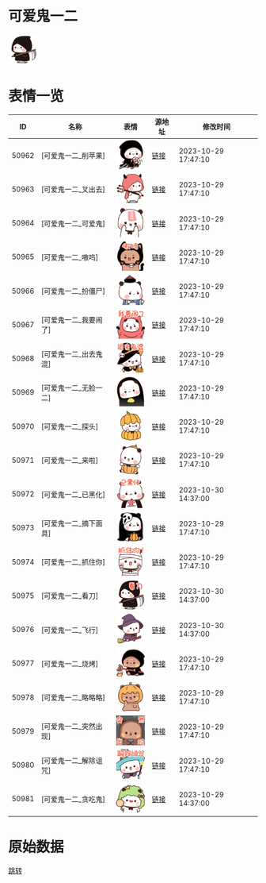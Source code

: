 # 可爱鬼一二

<img src="./cover.png" height="60" alt="cover" />

# 表情一览

|ID|名称|表情|源地址|修改时间|
|----|----|----|----|----|
|50962|[可爱鬼一二_削苹果]|<img src="./pic/050962_%5B可爱鬼一二_削苹果%5D.png" height="60" alt="削苹果"/>|[链接](https://i0.hdslb.com/bfs/garb/ad8cfa3074c0aa118e14a65a0ebc604195240a0e.png)|2023-10-29 17:47:10|
|50963|[可爱鬼一二_叉出去]|<img src="./pic/050963_%5B可爱鬼一二_叉出去%5D.png" height="60" alt="叉出去"/>|[链接](https://i0.hdslb.com/bfs/garb/e99f96b138256c40893671d646b316e789882d7c.png)|2023-10-29 17:47:10|
|50964|[可爱鬼一二_可爱鬼]|<img src="./pic/050964_%5B可爱鬼一二_可爱鬼%5D.png" height="60" alt="可爱鬼"/>|[链接](https://i0.hdslb.com/bfs/garb/45da6406b7ecd4a9a3410d328dcb77e6812d8233.png)|2023-10-29 17:47:10|
|50965|[可爱鬼一二_嗷呜]|<img src="./pic/050965_%5B可爱鬼一二_嗷呜%5D.png" height="60" alt="嗷呜"/>|[链接](https://i0.hdslb.com/bfs/garb/2042f6dd146e5d8e8fc26393e1fbe85b8604cf99.png)|2023-10-29 17:47:10|
|50966|[可爱鬼一二_扮僵尸]|<img src="./pic/050966_%5B可爱鬼一二_扮僵尸%5D.png" height="60" alt="扮僵尸"/>|[链接](https://i0.hdslb.com/bfs/garb/53f1e09c4e4f83367b54ad59c1ca2da0038835d2.png)|2023-10-29 17:47:10|
|50967|[可爱鬼一二_我要闹了]|<img src="./pic/050967_%5B可爱鬼一二_我要闹了%5D.png" height="60" alt="我要闹了"/>|[链接](https://i0.hdslb.com/bfs/garb/9f76c8a95b4037df06f22f992218ceddc96202c4.png)|2023-10-29 17:47:10|
|50968|[可爱鬼一二_出去鬼混]|<img src="./pic/050968_%5B可爱鬼一二_出去鬼混%5D.png" height="60" alt="出去鬼混"/>|[链接](https://i0.hdslb.com/bfs/garb/85cf42c7dabd7b08a683a5e9781a902f5a5b6bb3.png)|2023-10-29 17:47:10|
|50969|[可爱鬼一二_无脸一二]|<img src="./pic/050969_%5B可爱鬼一二_无脸一二%5D.png" height="60" alt="无脸一二"/>|[链接](https://i0.hdslb.com/bfs/garb/6b68fc0f7c7e6368bd67f103fb37d63c5e322ee4.png)|2023-10-29 17:47:10|
|50970|[可爱鬼一二_探头]|<img src="./pic/050970_%5B可爱鬼一二_探头%5D.png" height="60" alt="探头"/>|[链接](https://i0.hdslb.com/bfs/garb/115c764e2c030962c2ced48a232dd690c614d8b3.png)|2023-10-29 17:47:10|
|50971|[可爱鬼一二_来啦]|<img src="./pic/050971_%5B可爱鬼一二_来啦%5D.png" height="60" alt="来啦"/>|[链接](https://i0.hdslb.com/bfs/garb/ca4862bfe7e4a74f8367a100b894dcc078fdf111.png)|2023-10-29 17:47:10|
|50972|[可爱鬼一二_已黑化]|<img src="./pic/050972_%5B可爱鬼一二_已黑化%5D.png" height="60" alt="已黑化"/>|[链接](https://i0.hdslb.com/bfs/garb/a4717a5d2b132827676999cff19f2488e499eca2.png)|2023-10-30 14:37:00|
|50973|[可爱鬼一二_摘下面具]|<img src="./pic/050973_%5B可爱鬼一二_摘下面具%5D.png" height="60" alt="摘下面具"/>|[链接](https://i0.hdslb.com/bfs/garb/2baee29cbb747a8f06b6608081e8d3755522e79c.png)|2023-10-29 17:47:10|
|50974|[可爱鬼一二_抓住你]|<img src="./pic/050974_%5B可爱鬼一二_抓住你%5D.png" height="60" alt="抓住你"/>|[链接](https://i0.hdslb.com/bfs/garb/68023c4710472abfa0c01be0ec389adf3aebb260.png)|2023-10-29 17:47:10|
|50975|[可爱鬼一二_看刀]|<img src="./pic/050975_%5B可爱鬼一二_看刀%5D.png" height="60" alt="看刀"/>|[链接](https://i0.hdslb.com/bfs/garb/ac15289e64b12614a9fcd6e45ff4cc9101bdc491.png)|2023-10-30 14:37:00|
|50976|[可爱鬼一二_飞行]|<img src="./pic/050976_%5B可爱鬼一二_飞行%5D.png" height="60" alt="飞行"/>|[链接](https://i0.hdslb.com/bfs/garb/1270cc8ec9a1546f9f7a1fc8c6b89c83f50fb7b5.png)|2023-10-30 14:37:00|
|50977|[可爱鬼一二_烧烤]|<img src="./pic/050977_%5B可爱鬼一二_烧烤%5D.png" height="60" alt="烧烤"/>|[链接](https://i0.hdslb.com/bfs/garb/d7557bce7b4a700ccce7071787ac9452cac418ef.png)|2023-10-29 17:47:10|
|50978|[可爱鬼一二_略略略]|<img src="./pic/050978_%5B可爱鬼一二_略略略%5D.png" height="60" alt="略略略"/>|[链接](https://i0.hdslb.com/bfs/garb/f84fac434f9413f21694ec86b233eaadfa0bfb0a.png)|2023-10-29 17:47:10|
|50979|[可爱鬼一二_突然出现]|<img src="./pic/050979_%5B可爱鬼一二_突然出现%5D.png" height="60" alt="突然出现"/>|[链接](https://i0.hdslb.com/bfs/garb/bb8910d4f87a2392635d5ca0716a0baa6f2fcc29.png)|2023-10-29 17:47:10|
|50980|[可爱鬼一二_解除诅咒]|<img src="./pic/050980_%5B可爱鬼一二_解除诅咒%5D.png" height="60" alt="解除诅咒"/>|[链接](https://i0.hdslb.com/bfs/garb/d621ce5e867228d75a90b9f27d5b6efee0c4a004.png)|2023-10-29 17:47:10|
|50981|[可爱鬼一二_贪吃鬼]|<img src="./pic/050981_%5B可爱鬼一二_贪吃鬼%5D.png" height="60" alt="贪吃鬼"/>|[链接](https://i0.hdslb.com/bfs/garb/16d6ce53e66d451a7cdae717815a7d74c4ede218.png)|2023-10-29 14:37:00|

# 原始数据

[跳转](./raw.json)

